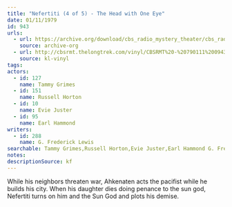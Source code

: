 ```yaml
---
title: "Nefertiti (4 of 5) - The Head with One Eye"
date: 01/11/1979
id: 943
urls: 
  - url: https://archive.org/download/cbs_radio_mystery_theater/cbs_radio_mystery_theater-0901-0950.zip/cbs_radio_mystery_theater-0901-0950%2Fcbsrmt_0943_neferitiri_part_4_the_head_with_one_eye.mp3
    source: archive-org
  - url: http://cbsrmt.thelongtrek.com/vinyl/CBSRMT%20-%20790111%200943%20Nefertiti%20The%20Head%20With%20One%20Eye_afrts.mp3
    source: kl-vinyl
tags: 
actors:  
  - id: 127
    name: Tammy Grimes  
  - id: 151
    name: Russell Horton  
  - id: 10
    name: Evie Juster  
  - id: 95
    name: Earl Hammond
writers:  
  - id: 288
    name: G. Frederick Lewis
searchable: Tammy Grimes,Russell Horton,Evie Juster,Earl Hammond G. Frederick Lewis
notes: 
descriptionSource: kf
---
```

While his neighbors threaten war, Ahkenaten acts the pacifist while he builds his city. When his daughter dies doing penance to the sun god, Nefertiti turns on him and the Sun God and plots his demise.